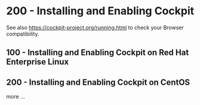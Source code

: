 # 200 - Installing and Enabling Cockpit

See also https://cockpit-project.org/running.html to check your Browser compatibility.

## 100 - Installing and Enabling Cockpit on Red Hat Enterprise Linux

## 200 - Installing and Enabling Cockpit on CentOS

more ...
